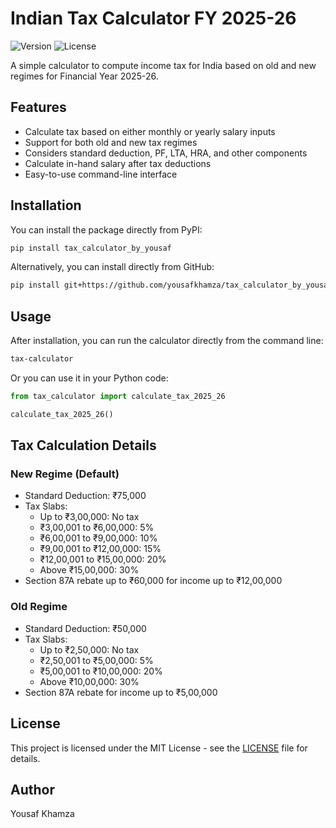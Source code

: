 # Indian Tax Calculator FY 2025-26

![Version](https://img.shields.io/badge/version-0.1.2-blue)
![License](https://img.shields.io/badge/license-MIT-green)

A simple calculator to compute income tax for India based on old and new regimes for Financial Year 2025-26.

## Features

- Calculate tax based on either monthly or yearly salary inputs
- Support for both old and new tax regimes
- Considers standard deduction, PF, LTA, HRA, and other components
- Calculate in-hand salary after tax deductions
- Easy-to-use command-line interface

## Installation

You can install the package directly from PyPI:

```bash
pip install tax_calculator_by_yousaf
```

Alternatively, you can install directly from GitHub:

```bash
pip install git+https://github.com/yousafkhamza/tax_calculator_by_yousaf.git
```

## Usage

After installation, you can run the calculator directly from the command line:

```bash
tax-calculator
```

Or you can use it in your Python code:

```python
from tax_calculator import calculate_tax_2025_26

calculate_tax_2025_26()
```

## Tax Calculation Details

### New Regime (Default)

- Standard Deduction: ₹75,000
- Tax Slabs:
  - Up to ₹3,00,000: No tax
  - ₹3,00,001 to ₹6,00,000: 5%
  - ₹6,00,001 to ₹9,00,000: 10%
  - ₹9,00,001 to ₹12,00,000: 15%
  - ₹12,00,001 to ₹15,00,000: 20%
  - Above ₹15,00,000: 30%
- Section 87A rebate up to ₹60,000 for income up to ₹12,00,000

### Old Regime

- Standard Deduction: ₹50,000
- Tax Slabs:
  - Up to ₹2,50,000: No tax
  - ₹2,50,001 to ₹5,00,000: 5%
  - ₹5,00,001 to ₹10,00,000: 20%
  - Above ₹10,00,000: 30%
- Section 87A rebate for income up to ₹5,00,000

## License

This project is licensed under the MIT License - see the [LICENSE](LICENSE) file for details.

## Author

Yousaf Khamza
